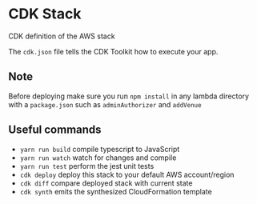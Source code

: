 # CDK Stack

CDK definition of the AWS stack

The `cdk.json` file tells the CDK Toolkit how to execute your app.

## Note
Before deploying make sure you run `npm install` in any lambda directory with a `package.json` such as `adminAuthorizer`
and `addVenue`

## Useful commands

- `yarn run build` compile typescript to JavaScript
- `yarn run watch` watch for changes and compile
- `yarn run test` perform the jest unit tests
- `cdk deploy` deploy this stack to your default AWS account/region
- `cdk diff` compare deployed stack with current state
- `cdk synth` emits the synthesized CloudFormation template
